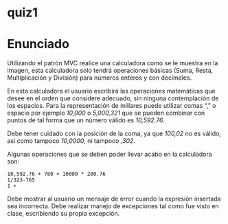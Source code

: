 # quiz1

Enunciado
=========

Utilizando el patrón MVC realice una calculadora como se le muestra en la imagen, esta
calculadora solo tendrá operaciones básicas (Suma, Resta, Multiplicación y División) para
números enteros y con decimales.


En esta calculadora el usuario escribirá las operaciones matemáticas que desee en el orden
que considere adecuado, sin ninguna contemplación de los espacios. Para la representación
de millares puede utilizar comas “,” o espacio por ejemplo *10,000* o *5,000,321* que se pueden
combinar con puntos de tal forma que un número válido es *10,592.76*. 

Debe tener cuidado con la posición de la coma, ya que *100,02* no es válido, así como tampoco *10,0000*, ni
tampoco *,302*.


Algunas operaciones que se deben poder llevar acabo en la calculadora son:

    10,592.76 + 780 + 10000 * 200.76
    1/323-765
    1 +

Debe mostrar al usuario un mensaje de error cuando la expresión insertada sea incorrecta.
Debe realizar manejo de excepciones tal como fue visto en clase, escribiendo su propia
excepción.
